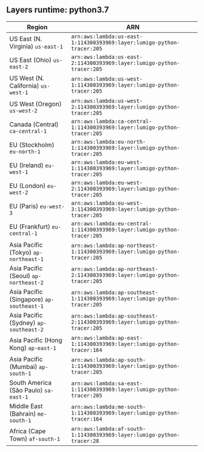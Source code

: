 Layers runtime: python3.7
----
| Region | ARN |
| --- | --- |
|US East (N. Virginia)  `us-east-1`|`arn:aws:lambda:us-east-1:114300393969:layer:lumigo-python-tracer:205`|
|US East (Ohio)  `us-east-2`|`arn:aws:lambda:us-east-2:114300393969:layer:lumigo-python-tracer:205`|
|US West (N. California)  `us-west-1`|`arn:aws:lambda:us-west-1:114300393969:layer:lumigo-python-tracer:205`|
|US West (Oregon)  `us-west-2`|`arn:aws:lambda:us-west-2:114300393969:layer:lumigo-python-tracer:205`|
|Canada (Central)  `ca-central-1`|`arn:aws:lambda:ca-central-1:114300393969:layer:lumigo-python-tracer:205`|
|EU (Stockholm)  `eu-north-1`|`arn:aws:lambda:eu-north-1:114300393969:layer:lumigo-python-tracer:205`|
|EU (Ireland)  `eu-west-1`|`arn:aws:lambda:eu-west-1:114300393969:layer:lumigo-python-tracer:205`|
|EU (London)  `eu-west-2`|`arn:aws:lambda:eu-west-2:114300393969:layer:lumigo-python-tracer:205`|
|EU (Paris)  `eu-west-3`|`arn:aws:lambda:eu-west-3:114300393969:layer:lumigo-python-tracer:205`|
|EU (Frankfurt)  `eu-central-1`|`arn:aws:lambda:eu-central-1:114300393969:layer:lumigo-python-tracer:205`|
|Asia Pacific (Tokyo)  `ap-northeast-1`|`arn:aws:lambda:ap-northeast-1:114300393969:layer:lumigo-python-tracer:205`|
|Asia Pacific (Seoul)  `ap-northeast-2`|`arn:aws:lambda:ap-northeast-2:114300393969:layer:lumigo-python-tracer:205`|
|Asia Pacific (Singapore)  `ap-southeast-1`|`arn:aws:lambda:ap-southeast-1:114300393969:layer:lumigo-python-tracer:205`|
|Asia Pacific (Sydney)  `ap-southeast-2`|`arn:aws:lambda:ap-southeast-2:114300393969:layer:lumigo-python-tracer:205`|
|Asia Pacific (Hong Kong)  `ap-east-1`|`arn:aws:lambda:ap-east-1:114300393969:layer:lumigo-python-tracer:164`|
|Asia Pacific (Mumbai)  `ap-south-1`|`arn:aws:lambda:ap-south-1:114300393969:layer:lumigo-python-tracer:205`|
|South America (São Paulo)  `sa-east-1`|`arn:aws:lambda:sa-east-1:114300393969:layer:lumigo-python-tracer:205`|
|Middle East (Bahrain)  `me-south-1`|`arn:aws:lambda:me-south-1:114300393969:layer:lumigo-python-tracer:164`|
|Africa (Cape Town)  `af-south-1`|`arn:aws:lambda:af-south-1:114300393969:layer:lumigo-python-tracer:28`|
